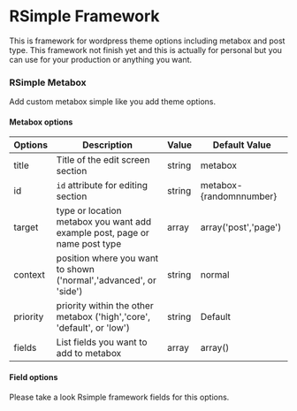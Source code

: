 RSimple Framework
=====================

This is framework for wordpress theme options including metabox and post type. 
This framework not finish yet and this is actually for personal but you can use for your production or anything you want. 

### RSimple Metabox

Add custom metabox simple like you add theme options. 

#### Metabox options

|	Options 	|	 						Description	 									|	Value 	|		Default Value		|
|---------------|---------------------------------------------------------------------------|-----------|---------------------------|
| title			| Title of the edit screen section											| string 	| metabox 					|
| id			| `id` attribute for editing section										| string	| metabox-{randomnnumber}	|
| target		| type or location metabox you want add example post, page or name post type| array		| array('post','page')		|
| context		| position where you want to shown ('normal','advanced', or 'side')			| string	| normal					|
| priority		| priority within the other metabox ('high','core', 'default', or 'low')	| string	| Default 					|
| fields		| List fields you want to add to metabox 									| array		| array()					|

#### Field options

Please take a look Rsimple framework fields for this options. 

